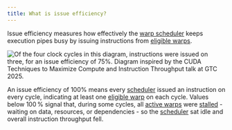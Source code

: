 ```yaml
---
title: What is issue efficiency?
---
```


Issue efficiency measures how effectively the [warp scheduler](/gpu-glossary/device-hardware/warp-scheduler) keeps execution pipes busy by issuing instructions from [eligible warps](/gpu-glossary/perf/warp-execution-state).

![Of the four clock cycles in this diagram, instructions were issued on three, for an issue efficiency of 75%. Diagram inspired by the [CUDA Techniques to Maximize Compute and Instruction Throughput](https://www.nvidia.com/en-us/on-demand/session/gtc25-s72685/) talk at GTC 2025.
](themed-image://cycles.svg)

An issue efficiency of 100% means every [scheduler](/gpu-glossary/device-hardware/warp-scheduler) issued an instruction on every cycle, indicating at least one [eligible warp](/gpu-glossary/perf/warp-execution-state) on each cycle. Values below 100 % signal that, during some cycles, all [active warps](/gpu-glossary/perf/warp-execution-state) were [stalled](/gpu-glossary/perf/warp-execution-state) - waiting on data, resources, or dependencies - so the [scheduler](/gpu-glossary/device-hardware/warp-scheduler) sat idle and overall instruction throughput fell.

